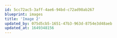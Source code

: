```yaml
---
id: 5cc72ac5-3aff-4ae6-94bd-c72ad98ab267
blueprint: images
title: 'Image 2'
updated_by: 075d5cb5-1651-47b3-963d-8754e3d48aeb
updated_at: 1649348156
---
```

